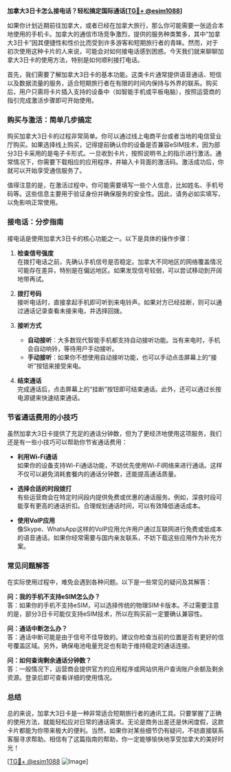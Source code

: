 **加拿大3日卡怎么接电话？轻松搞定国际通话[[TG💪+ @esim1088](https://t.me/s/esim1088)]**

如果你计划近期前往加拿大，或者已经在加拿大旅行，那么你可能需要一张适合本地使用的手机卡。加拿大的通信市场竞争激烈，提供的服务种类繁多，其中“加拿大3日卡”因其便捷性和性价比而受到许多游客和短期旅行者的青睐。然而，对于初次使用这种卡片的人来说，可能会对如何接电话感到困惑。今天我们就来聊聊加拿大3日卡的使用方法，特别是如何顺利接打电话。

首先，我们需要了解加拿大3日卡的基本功能。这类卡片通常提供语音通话、短信以及数据流量的服务，适合短期旅行者在有限的时间内保持与外界的联系。购买后，用户只需将卡片插入支持的设备中（如智能手机或平板电脑），按照运营商的指引完成激活步骤即可开始使用。

### **购买与激活：简单几步搞定**

购买加拿大3日卡的过程非常简单。你可以通过线上电商平台或者当地的电信营业厅购买。如果选择线上购买，记得提前确认你的设备是否兼容eSIM技术，因为部分3日卡采用的是电子卡形式。一旦收到卡片，按照说明书上的指示进行激活。通常情况下，你需要下载相应的应用程序，并输入卡背面的激活码。激活成功后，你就可以开始享受通信服务了。

值得注意的是，在激活过程中，你可能需要填写一些个人信息，比如姓名、手机号码等。这些信息主要用于验证身份并确保服务的安全性。因此，请务必如实填写，以免影响正常使用。

### **接电话：分步指南**

接电话是使用加拿大3日卡的核心功能之一。以下是具体的操作步骤：

1. **检查信号强度**  
   在拨打电话之前，先确认手机信号是否稳定。加拿大不同地区的网络覆盖情况可能存在差异，特别是在偏远地区。如果发现信号较弱，可以尝试移动到开阔地带再试。

2. **拨打号码**  
   接听电话时，直接拿起手机即可听到来电铃声。如果对方已经挂断，则可以通过通话记录查看未接来电，并选择回拨。

3. **接听方式**  
   - **自动接听**：大多数现代智能手机都支持自动接听功能。当有来电时，手机会自动响铃，等待用户手动接听。
   - **手动接听**：如果你不想使用自动接听功能，也可以手动点击屏幕上的“接听”按钮来接受来电。

4. **结束通话**  
   完成通话后，点击屏幕上的“挂断”按钮即可结束通话。此外，还可以通过长按电源键来快速结束通话。

### **节省通话费用的小技巧**

虽然加拿大3日卡提供了充足的通话分钟数，但为了更经济地使用这项服务，我们还是有一些小技巧可以帮助你节省通话费用：

- **利用Wi-Fi通话**  
  如果你的设备支持Wi-Fi通话功能，不妨优先使用Wi-Fi网络来进行通话。这样不仅可以避免消耗套餐内的通话分钟数，还能提高通话质量。

- **选择合适的时段拨打**  
  有些运营商会在特定时间段内提供免费或优惠的通话服务。例如，深夜时段可能享有更高的通话折扣。合理规划通话时间，可以有效降低通话成本。

- **使用VoIP应用**  
  像Skype、WhatsApp这样的VoIP应用允许用户通过互联网进行免费或低成本的语音通话。如果你经常需要与国内亲友联系，不妨下载这些应用作为补充方案。

### **常见问题解答**

在实际使用过程中，难免会遇到各种问题。以下是一些常见的疑问及其解答：

**问：我的手机不支持eSIM怎么办？**  
答：如果你的手机不支持eSIM，可以选择传统的物理SIM卡版本。不过需要注意的是，部分3日卡可能仅支持eSIM技术，所以在购买前一定要确认兼容性。

**问：通话中断怎么办？**  
答：通话中断可能是由于信号不佳导致的。建议你检查当前的位置是否有更好的信号覆盖区域。另外，确保电池电量充足也有助于维持稳定的通话连接。

**问：如何查询剩余通话分钟数？**  
答：一般情况下，运营商会提供官方的应用程序或网站供用户查询账户余额及剩余资源。登录后即可查看详细的使用情况。

### **总结**

总的来说，加拿大3日卡是一种非常适合短期旅行者的通讯工具。只要掌握了正确的使用方法，就能轻松应对日常的通话需求。无论是商务出差还是休闲度假，这款卡片都能为你带来极大的便利。当然，如果你对某些细节仍有疑问，不妨直接联系客服寻求帮助。相信有了这篇指南的帮助，你一定能够愉快地享受加拿大的美好时光！

[[TG💪+ @esim1088](https://t.me/s/esim1088) ![Image](https://i.postimg.cc/4NQfJmqS/Snipaste-2025-05-13-00-14-12.png)]